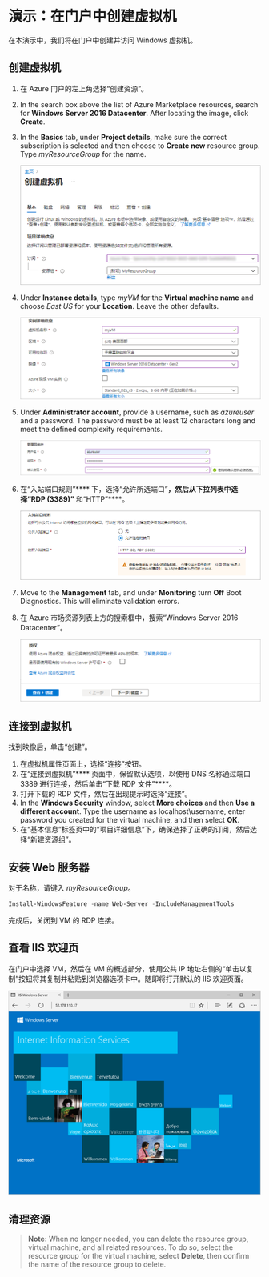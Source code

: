 # <a name="demonstration-create-a-virtual-machine-in-the-portal"></a>演示：在门户中创建虚拟机

在本演示中，我们将在门户中创建并访问 Windows 虚拟机。

## <a name="create-the-virtual-machine"></a>创建虚拟机

1. 在 Azure 门户的左上角选择“创建资源”。
2. In the search box above the list of Azure Marketplace resources, search for <bpt id="p1">**</bpt>Windows Server 2016 Datacenter<ept id="p1">**</ept>. After locating the image, click <bpt id="p1">**</bpt>Create<ept id="p1">**</ept>.
3. In the <bpt id="p1">**</bpt>Basics<ept id="p1">**</ept> tab, under <bpt id="p2">**</bpt>Project details<ept id="p2">**</ept>, make sure the correct subscription is selected and then choose to <bpt id="p3">**</bpt>Create new<ept id="p3">**</ept> resource group. Type <bpt id="p1">*</bpt>myResourceGroup<ept id="p1">*</ept> for the name.

    ![为 VM 新建资源组](Images/AZ103_Demo_Creating_VMs1.png)

4. Under <bpt id="p1">**</bpt>Instance details<ept id="p1">**</ept>, type <bpt id="p2">*</bpt>myVM<ept id="p2">*</ept> for the <bpt id="p3">**</bpt>Virtual machine name<ept id="p3">**</ept> and choose <bpt id="p4">*</bpt>East US<ept id="p4">*</ept> for your <bpt id="p5">**</bpt>Location<ept id="p5">**</ept>. Leave the other defaults.

    ![“实例详细信息”部分](Images/AZ103_Demo_Creating_VMs2.png)

5. Under <bpt id="p1">**</bpt>Administrator account<ept id="p1">**</ept>, provide a username, such as <bpt id="p2">*</bpt>azureuser<ept id="p2">*</ept> and a password. The password must be at least 12 characters long and meet the defined complexity requirements.

    ![输入用户名和密码](Images/AZ103_Demo_Creating_VMs3.png)

6. 在“入站端口规则”**** 下，选择“允许所选端口”****，然后从下拉列表中选择“RDP (3389)”**** 和“HTTP”****。

    ![打开 RDP 和 HTTP 的端口](Images/AZ103_Demo_Creating_VMs4.png)

7. Move to the <bpt id="p1">**</bpt>Management<ept id="p1">**</ept> tab, and under <bpt id="p2">**</bpt>Monitoring<ept id="p2">**</ept> turn <bpt id="p3">**</bpt>Off<ept id="p3">**</ept> Boot Diagnostics. This will eliminate validation errors. 
8. 在 Azure 市场资源列表上方的搜索框中，搜索“Windows Server 2016 Datacenter”。 

    ![查看 + 创建](Images/AZ103_Demo_Creating_VMs5.png)

## <a name="connect-to-the-virtual-machine"></a>连接到虚拟机

找到映像后，单击“创建”。

1. 在虚拟机属性页面上，选择“连接”按钮。
2. 在“连接到虚拟机”**** 页面中，保留默认选项，以使用 DNS 名称通过端口 3389 进行连接，然后单击“下载 RDP 文件”****。
3. 打开下载的 RDP 文件，然后在出现提示时选择“连接”。
4. In the <bpt id="p1">**</bpt>Windows Security<ept id="p1">**</ept> window, select <bpt id="p2">**</bpt>More choices<ept id="p2">**</ept> and then <bpt id="p3">**</bpt>Use a different account<ept id="p3">**</ept>. Type the username as localhost\username, enter password you created for the virtual machine, and then select <bpt id="p1">**</bpt>OK<ept id="p1">**</ept>.
5. 在“基本信息”标签页中的“项目详细信息”下，确保选择了正确的订阅，然后选择“新建资源组”。

## <a name="install-web-server"></a>安装 Web 服务器

对于名称，请键入 *myResourceGroup*。

```PowerShell
Install-WindowsFeature -name Web-Server -IncludeManagementTools
```

完成后，关闭到 VM 的 RDP 连接。

## <a name="view-the-iis-welcome-page"></a>查看 IIS 欢迎页

在门户中选择 VM，然后在 VM 的概述部分，使用公共 IP 地址右侧的“单击以复制”按钮将其复制并粘贴到浏览器选项卡中。随即将打开默认的 IIS 欢迎页面。

![IIS 默认站点](Images/AZ103_Demo_Creating_VMs6.png)

## <a name="clean-up-resources"></a>清理资源

><bpt id="p1">**</bpt>Note:<ept id="p1">**</ept> When no longer needed, you can delete the resource group, virtual machine, and all related resources. To do so, select the resource group for the virtual machine, select <bpt id="p1">**</bpt>Delete<ept id="p1">**</ept>, then confirm the name of the resource group to delete.